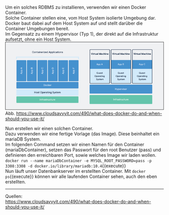 Um ein solches RDBMS zu installieren, verwenden wir einen Docker Container.  
Solche Container stellen eine, vom Host System isolierte Umgebung dar. Docker baut dabei auf dem Host System auf und stellt darüber die Container Umgebungen bereit.  
Im Gegensatz zu einem Hypervisor (Typ 1), der direkt auf die Infrastruktur aufsetzt, ohne ein Host System.  
![Docker Container](https://raw.githubusercontent.com/mhh008/katacoda-scenarios/main/iot_sensordaten/assets/docker.png)
Abb. https://www.cloudsavvyit.com/490/what-does-docker-do-and-when-should-you-use-it/  
  
Nun erstellen wir einen solchen Container.  
Dazu verwenden wir eine fertige Vorlage (das Image). Diese beinhaltet ein mariaDB System.  
Im folgenden Command setzen wir einen Namen für den Container (mariaDbContainer), setzen das Passwort für den root Benutzer (pass) und definieren den erreichbaren Port, sowie welches Image wir laden wollen.  
`docker run --name mariaDbContainer -e MYSQL_ROOT_PASSWORD=pass -p 3308:3308 -d docker.io/library/mariadb:10.4`{{execute}}  
Nun läuft unser Datenbankserver im erstellten Container. Mit `docker ps`{{execute}} können wir alle laufenden Container sehen, auch den eben erstellten.  
  
---
Quellen:  
https://www.cloudsavvyit.com/490/what-does-docker-do-and-when-should-you-use-it/


